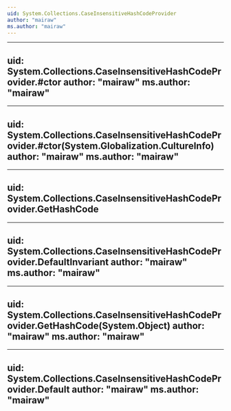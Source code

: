 ```yaml
---
uid: System.Collections.CaseInsensitiveHashCodeProvider
author: "mairaw"
ms.author: "mairaw"
---
```


---
uid: System.Collections.CaseInsensitiveHashCodeProvider.#ctor
author: "mairaw"
ms.author: "mairaw"
---

---
uid: System.Collections.CaseInsensitiveHashCodeProvider.#ctor(System.Globalization.CultureInfo)
author: "mairaw"
ms.author: "mairaw"
---

---
uid: System.Collections.CaseInsensitiveHashCodeProvider.GetHashCode
---

---
uid: System.Collections.CaseInsensitiveHashCodeProvider.DefaultInvariant
author: "mairaw"
ms.author: "mairaw"
---

---
uid: System.Collections.CaseInsensitiveHashCodeProvider.GetHashCode(System.Object)
author: "mairaw"
ms.author: "mairaw"
---

---
uid: System.Collections.CaseInsensitiveHashCodeProvider.Default
author: "mairaw"
ms.author: "mairaw"
---
